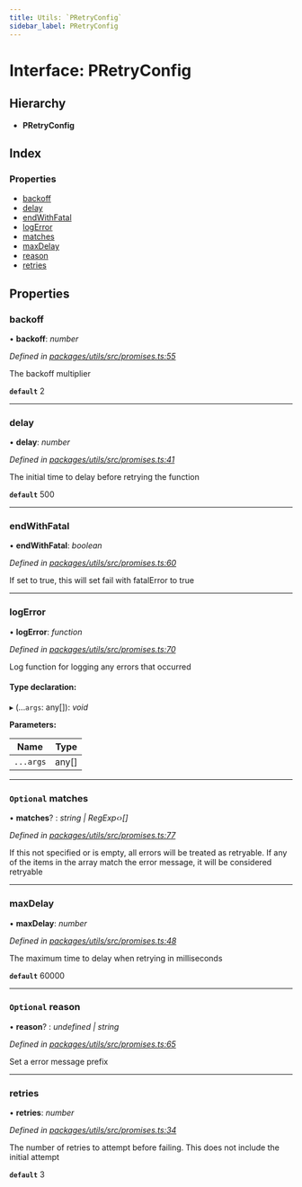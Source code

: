 ```yaml
---
title: Utils: `PRetryConfig`
sidebar_label: PRetryConfig
---
```


# Interface: PRetryConfig

## Hierarchy

* **PRetryConfig**

## Index

### Properties

* [backoff](pretryconfig.md#backoff)
* [delay](pretryconfig.md#delay)
* [endWithFatal](pretryconfig.md#endwithfatal)
* [logError](pretryconfig.md#logerror)
* [matches](pretryconfig.md#optional-matches)
* [maxDelay](pretryconfig.md#maxdelay)
* [reason](pretryconfig.md#optional-reason)
* [retries](pretryconfig.md#retries)

## Properties

###  backoff

• **backoff**: *number*

*Defined in [packages/utils/src/promises.ts:55](https://github.com/terascope/teraslice/blob/b843209f9/packages/utils/src/promises.ts#L55)*

The backoff multiplier

**`default`** 2

___

###  delay

• **delay**: *number*

*Defined in [packages/utils/src/promises.ts:41](https://github.com/terascope/teraslice/blob/b843209f9/packages/utils/src/promises.ts#L41)*

The initial time to delay before retrying the function

**`default`** 500

___

###  endWithFatal

• **endWithFatal**: *boolean*

*Defined in [packages/utils/src/promises.ts:60](https://github.com/terascope/teraslice/blob/b843209f9/packages/utils/src/promises.ts#L60)*

If set to true, this will set fail with fatalError to true

___

###  logError

• **logError**: *function*

*Defined in [packages/utils/src/promises.ts:70](https://github.com/terascope/teraslice/blob/b843209f9/packages/utils/src/promises.ts#L70)*

Log function for logging any errors that occurred

#### Type declaration:

▸ (...`args`: any[]): *void*

**Parameters:**

Name | Type |
------ | ------ |
`...args` | any[] |

___

### `Optional` matches

• **matches**? : *string | RegExp‹›[]*

*Defined in [packages/utils/src/promises.ts:77](https://github.com/terascope/teraslice/blob/b843209f9/packages/utils/src/promises.ts#L77)*

If this not specified or is empty, all errors will be treated as retryable.
If any of the items in the array match the error message,
it will be considered retryable

___

###  maxDelay

• **maxDelay**: *number*

*Defined in [packages/utils/src/promises.ts:48](https://github.com/terascope/teraslice/blob/b843209f9/packages/utils/src/promises.ts#L48)*

The maximum time to delay when retrying in milliseconds

**`default`** 60000

___

### `Optional` reason

• **reason**? : *undefined | string*

*Defined in [packages/utils/src/promises.ts:65](https://github.com/terascope/teraslice/blob/b843209f9/packages/utils/src/promises.ts#L65)*

Set a error message prefix

___

###  retries

• **retries**: *number*

*Defined in [packages/utils/src/promises.ts:34](https://github.com/terascope/teraslice/blob/b843209f9/packages/utils/src/promises.ts#L34)*

The number of retries to attempt before failing.
This does not include the initial attempt

**`default`** 3
